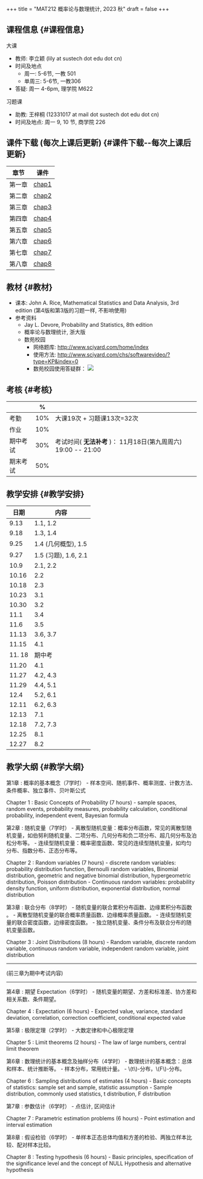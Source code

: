 +++
title = "MAT212 概率论与数理统计, 2023 秋"
draft = false
+++

## 课程信息 {#课程信息}

大课

-   教师: 李立颖 (lily at sustech dot edu dot cn)
-   时间及地点
    -   周一: 5-6节, 一教 501
    -   单周三: 5-6节, 一教306
-   答疑: 周一 4-6pm, 理学院 M622

习题课

-   助教: 王梓桐 (12331017 at mail dot sustech dot edu dot cn)
-   时间及地点:  周一 9, 10 节, 商学院 226


## 课件下载 (每次上课后更新) {#课件下载--每次上课后更新}

| 章节 | 课件                 |
|----|--------------------|
| 第一章 | [chap1](./chap1.pdf) |
| 第二章 | [chap2](./chap2.pdf) |
| 第三章 | [chap3](./chap3.pdf) |
| 第四章 | [chap4](./chap4.pdf) |
| 第五章 | [chap5](./chap5.pdf) |
| 第六章 | [chap6](./chap6.pdf) |
| 第七章 | [chap7](./chap7.pdf) |
| 第八章 | [chap8](./chap8.pdf) |


## 教材 {#教材}

-   课本: John A. Rice, Mathematical Statistics and Data Analysis, 3rd edition (第4版和第3版的习题一样, 不影响使用)
-   参考资料
    -   Jay L. Devore, Probability and Statistics, 8th edition
    -   概率论与数理统计, 浙大版
    -   数苑校园
        -   网络题库: <http://www.sciyard.com/home/index>
        -   使用方法: <http://www.sciyard.com/chs/softwarevideo/?type=KP&index=0>
        -   数苑校园使用答疑群：
            ![](/img/QR-code.jpg)


## 考核 {#考核}

|      | %   |                                                |
|------|-----|------------------------------------------------|
| 考勤 | 10% | 大课19次 + 习题课13次=32次                     |
| 作业 | 10% |                                                |
| 期中考试 | 30% | 考试时间( **无法补考** )： 11月18日(第九周周六) 19:00 -- 21:00 |
| 期末考试 | 50% |                                                |


## 教学安排 {#教学安排}

| 日期   | 内容               |
|------|------------------|
| 9.13   | 1.1, 1.2           |
| 9.18   | 1.3, 1.4           |
| 9.25   | 1.4 (几何概型), 1.5 |
| 9.27   | 1.5 (习题), 1.6, 2.1 |
| 10.9   | 2.1, 2.2           |
| 10.16  | 2.2                |
| 10.18  | 2.3                |
| 10.23  | 3.1                |
| 10.30  | 3.2                |
| 11.1   | 3.4                |
| 11.6   | 3.5                |
| 11.13  | 3.6, 3.7           |
| 11.15  | 4.1                |
| 11. 18 | 期中考             |
| 11.20  | 4.1                |
| 11.27  | 4.2, 4.3           |
| 11.29  | 4.4, 5.1           |
| 12.4   | 5.2, 6.1           |
| 12.11  | 6.2, 6.3           |
| 12.13  | 7.1                |
| 12.18  | 7.2, 7.3           |
| 12.25  | 8.1                |
| 12.27  | 8.2                |


## 教学大纲 {#教学大纲}

第1章
: 概率的基本概念（7学时）
    -   样本空间、随机事件、概率测度、计数方法、条件概率、独立事件、贝叶斯公式

Chapter 1
: Basic Concepts of Probability (7 hours)
    -   sample spaces, random events, probability measures, probability calculation, conditional probability, independent event, Bayesian formula


第2章
: 随机变量（7学时）
    -   离散型随机变量：概率分布函数，常见的离散型随机变量，如伯努利随机变量、二项分布、几何分布和负二项分布、超几何分布及泊松分布等。
    -   连续型随机变量：概率密度函数、常见的连续型随机变量，如均匀分布、指数分布、正态分布等。

Chapter 2
: Random variables (7 hours)
    -   discrete random variables: probability distribution function, Bernoulli random variables, Binomial distribution, geometric and negative binomial distribution, hypergeometric distribution, Poisson distribution
    -   Continuous random variables: probability density function, uniform distribution, exponential distribution, normal distribution


第3章
: 联合分布（8学时）
    -   随机变量的联合累积分布函数、边缘累积分布函数 。
    -   离散型随机变量的联合概率质量函数、边缘概率质量函数。
    -   连续型随机变量的联合密度函数，边缘密度函数。
    -   独立随机变量、条件分布及联合分布的随机变量函数。

Chapter 3
: Joint Distributions (8 hours)
    -   Random variable, discrete random variable, continuous random variable, independent random variable, joint distribution

---

(前三章为期中考试内容)

---

第4章
: 期望 Expectation（6学时）
    -   随机变量的期望、方差和标准差、协方差和相关系数、条件期望。

Chapter 4
: Expectation (6 hours)
    -   Expected value, variance, standard deviation, correlation, correction coefficient, conditional expected value


第5章
: 极限定理（2学时）
    -   大数定律和中心极限定理

Chapter 5
: Limit theorems (2 hours)
    -   The law of large numbers, central limit theorem


第6章
: 数理统计的基本概念及抽样分布（4学时）
    -   数理统计的基本概念：总体和样本、统计推断等。
    -   样本分布，常用统计量。
    -   \\(t\\)-分布，\\(F\\)-分布。

Chapter 6
: Sampling distributions of estimates (4 hours)
    -   Basic concepts of statistics: sample set and sample, statistic assumption
    -   Sample distribution, commonly used statistics, t distribution, F distribution


第7章
: 参数估计（6学时）
    -   点估计, 区间估计

Chapter 7
: Parametric estimation problems (6 hours)
    -   Point estimation and interval estimation


第8章
: 假设检验（6学时）
    -   单样本正态总体均值和方差的检验、两独立样本比较、配对样本比较。

Chapter 8
: Testing hypothesis (6 hours)
    -   Basic principles, specification of the significance level and the concept of NULL Hypothesis and alternative hypothesis
